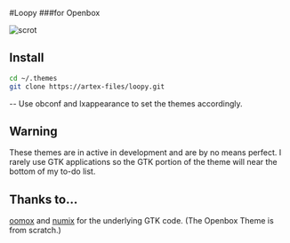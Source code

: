 #Loopy
###for Openbox

![scrot](https://a.pomf.cat/ndfhfs.png)

## Install
```bash
cd ~/.themes
git clone https://artex-files/loopy.git
```
-- Use obconf and lxappearance to set the themes accordingly.

## Warning
These themes are in active in development and are by no means perfect.  I rarely use GTK applications so the GTK portion of the theme will near the bottom of my to-do list.

## Thanks to...
[oomox](https://github.com/actionless/oomox) and [numix](https://numixproject.org) for the underlying GTK code. (The Openbox Theme is from scratch.)

